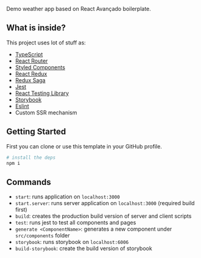 Demo weather app based on React Avançado boilerplate.

## What is inside?

This project uses lot of stuff as:

- [TypeScript](https://www.typescriptlang.org/)
- [React Router](https://reactrouter.com/web/guides/quick-start)
- [Styled Components](https://styled-components.com/)
- [React Redux](https://react-redux.js.org)
- [Redux Saga](https://redux-saga.js.org)
- [Jest](https://jestjs.io/)
- [React Testing Library](https://testing-library.com/docs/react-testing-library/intro)
- [Storybook](https://storybook.js.org/)
- [Eslint](https://eslint.org/)
- Custom SSR mechanism

## Getting Started

First you can clone or use this template in your GitHub profile.

```sh
# install the deps
npm i
```

## Commands

- `start`: runs application on `localhost:3000`
- `start.server`: runs server application on `localhost:3000` (required build first)
- `build`: creates the production build version of server and client scripts
- `test`: runs jest to test all components and pages
- `generate <ComponentName>`: generates a new component under `src/components` folder
- `storybook`: runs storybook on `localhost:6006`
- `build-storybook`: create the build version of storybook
